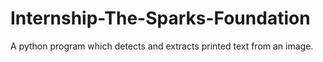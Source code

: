 # Internship-The-Sparks-Foundation
A python program which detects and extracts printed text from an image.
